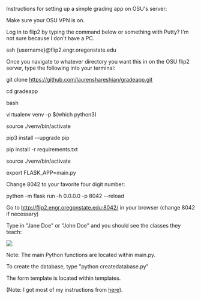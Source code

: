 Instructions for setting up a simple grading app on OSU's server:

Make sure your OSU VPN is on.

Log in to flip2 by typing the command below or something with Putty? I'm not sure because I don't have a PC.

ssh {username}@flip2.engr.oregonstate.edu

Once you navigate to whatever directory you want this in on the OSU flip2 server, type the following into your terminal:

git clone https://github.com/laurenshareshian/gradeapp.git

cd gradeapp

bash

virtualenv venv -p $(which python3) 

source ./venv/bin/activate

pip3 install --upgrade pip

pip install -r requirements.txt


source ./venv/bin/activate

export FLASK_APP=main.py

Change 8042 to your favorite four digit number:

python -m flask run -h 0.0.0.0 -p 8042 --reload

Go to http://flip2.engr.oregonstate.edu:8042/ in your browser (change 8042 if necessary)

Type in "Jane Doe" or "John Doe" and you should see the classes they teach:

<img src="https://github.com/laurenshareshian/gradeapp/blob/master/pic.png">

Note: The main Python functions are located within main.py.

To create the database, type "python createdatabase.py"

The form template is located within templates.


(Note: I got most of my instructions from [here](https://github.com/knightsamar/CS340_starter_flask_app)).